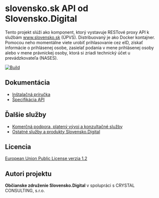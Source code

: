 # slovensko.sk API od Slovensko.Digital

Tento projekt slúži ako komponent, ktorý vystavuje RESTové proxy API k službám www.slovensko.sk (ÚPVS). Distribuovaný je ako Docker kontajner. Pomocou neho momentálne viete urobiť prihlasovanie cez eID, získať informácie o prihlásenej osobe, zasielať podania v mene prihlásenej osoby alebo v mene právnickej osoby, ktorá si zriadi technický účet u prevádzkovateľa (NASES).

[![Build](https://circleci.com/gh/slovensko-digital/slovensko-sk-api.svg?style=shield&circle-token=8a63391c6d3b22e8d90c7ff1d2efa51304f657bd)](https://circleci.com/gh/slovensko-digital/slovensko-sk-api)

## Dokumentácia

- [Inštalačná príručka](INSTALL.md)
- [Špecifikácia API](https://generator.swagger.io/?url=https://raw.githubusercontent.com/slovak-egov/slovensko-sk-api/master/public/openapi.yaml)

## Ďalšie služby

- [Komerčná podpora, platený vývoj a konzultačné služby](https://ekosystem.slovensko.digital/sluzby/slovensko-sk-api)
- [Ostatné služby a produkty Slovensko.Digital](https://ekosystem.slovensko.digital/)

## Licencia

[European Union Public License verzia 1.2](LICENSE)

## Autori projektu

**Občianske združenie Slovensko.Digital** v spolupráci s CRYSTAL CONSULTING, s.r.o.
